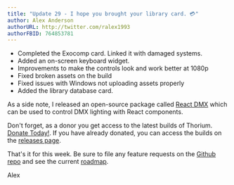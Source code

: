 ```yaml
---
title: "Update 29 - I hope you brought your library card. 💳"
author: Alex Anderson
authorURL: http://twitter.com/ralex1993
authorFBID: 764853781
---
```


- Completed the Exocomp card. Linked it with damaged systems.
- Added an on-screen keyboard widget.
- Improvements to make the controls look and work better at 1080p
- Fixed broken assets on the build
- Fixed issues with Windows not uploading assets properly
- Added the library database card. 

As a side note, I released an open-source package called [React DMX](https://github.com/alexanderson1993/react-dmx) which can be used to control DMX lighting with React components.

Don't forget, as a donor you get access to the latest builds of Thorium. [Donate Today!](/en/donate). If you have already donated, you can access the builds on the [releases page](/en/releases).

That's it for this week. Be sure to file any feature requests on the [Github repo](https://github.com/Thorium-Sim/thorium/issues) and see the current [roadmap](https://github.com/Thorium-Sim/thorium/projects/2).

Alex
